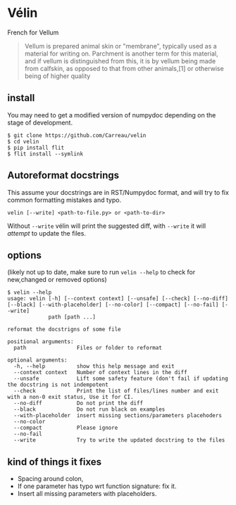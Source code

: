 # Vélin

French for Vellum

> Vellum is prepared animal skin or "membrane", typically used as a material for writing on. Parchment is another term
> for this material, and if vellum is distinguished from this, it is by vellum being made from calfskin, as opposed to
> that from other animals,[1] or otherwise being of higher quality


## install 

You may need to get a modified version of numpydoc depending on the stage of development.

```
$ git clone https://github.com/Carreau/velin
$ cd velin
$ pip install flit
$ flit install --symlink
```

## Autoreformat docstrings

This assume your docstrings are in RST/Numpydoc format, and will try to fix
common formatting mistakes and typo.


```
velin [--write] <path-to-file.py> or <path-to-dir>
```

Without `--write` vélin will print the suggested diff, with `--write` it will _attempt_  to update the files.

## options

(likely not up to date, make sure to run `velin --help` to check for new,changed
or removed options)

```
$ velin --help
usage: velin [-h] [--context context] [--unsafe] [--check] [--no-diff] [--black] [--with-placeholder] [--no-color] [--compact] [--no-fail] [--write]
             path [path ...]

reformat the docstrigns of some file

positional arguments:
  path                Files or folder to reformat

optional arguments:
  -h, --help          show this help message and exit
  --context context   Number of context lines in the diff
  --unsafe            Lift some safety feature (don't fail if updating the docstring is not indempotent
  --check             Print the list of files/lines number and exit with a non-0 exit status, Use it for CI.
  --no-diff           Do not print the diff
  --black             Do not run black on examples
  --with-placeholder  insert missing sections/parameters placehoders
  --no-color
  --compact           Please ignore
  --no-fail
  --write             Try to write the updated docstring to the files
```


## kind of things it fixes

 - Spacing around colon, 
 - If one parameter has typo wrt function signature: fix it.
 - Insert all missing parameters with placeholders.
